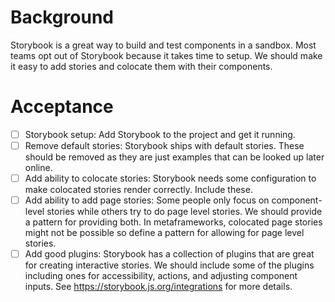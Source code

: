 # Background

Storybook is a great way to build and test components in a sandbox. Most teams opt out of Storybook because it takes time to setup. We should make it easy to add stories and colocate them with their components.

# Acceptance

- [ ] Storybook setup: Add Storybook to the project and get it running.
- [ ] Remove default stories: Storybook ships with default stories. These should be removed as they are just examples that can be looked up later online.
- [ ] Add ability to colocate stories: Storybook needs some configuration to make colocated stories render correctly. Include these.
- [ ] Add ability to add page stories: Some people only focus on component-level stories while others try to do page level stories. We should provide a pattern for providing both. In metaframeworks, colocated page stories might not be possible so define a pattern for allowing for page level stories.
- [ ] Add good plugins: Storybook has a collection of plugins that are great for creating interactive stories. We should include some of the plugins including ones for accessibility, actions, and adjusting component inputs. See https://storybook.js.org/integrations for more details.
